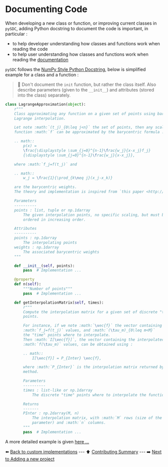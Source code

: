 # Documenting Code

When developing a new class or function, or improving current classes in `pySDC`, adding Python docstring to document the code is important, in particular :

- to help developer understanding how classes and functions work when reading the code
- to help user understanding how classes and functions work when reading the [documentation](https://parallel-in-time.org/pySDC/#api-documentation)

`pySDC` follows the [NumPy Style Python Docstring](https://numpydoc.readthedocs.io/en/latest/format.html), below is simplified example
for a class and a function :

> :bell: Don't document the `init` function, but rather the class itself. Also describe parameters (given to the `__init__`) and attributes (stored into the class) separately.

```python
class LagrangeApproximation(object):
    r"""
    Class approximating any function on a given set of points using barycentric
    Lagrange interpolation.

    Let note :math:`(t_j)_{0\leq j<n}` the set of points, then any scalar
    function :math:`f` can be approximated by the barycentric formula :

    .. math::
        p(x) =
        \frac{\displaystyle \sum_{j=0}^{n-1}\frac{w_j}{x-x_j}f_j}
        {\displaystyle \sum_{j=0}^{n-1}\frac{w_j}{x-x_j}},

    where :math:`f_j=f(t_j)` and

    .. math::
        w_j = \frac{1}{\prod_{k\neq j}(x_j-x_k)}

    are the barycentric weights.
    The theory and implementation is inspired from `this paper <http://dx.doi.org/10.1137/S0036144502417715>`_.

    Parameters
    ----------
    points : list, tuple or np.1darray
        The given interpolation points, no specific scaling, but must be
        ordered in increasing order.

    Attributes
    ----------
    points : np.1darray
        The interpolating points
    weights : np.1darray
        The associated barycentric weights
    """

    def __init__(self, points):
        pass  # Implementation ...

    @property
    def n(self):
        """Number of points"""
        pass  # Implementation ...

    def getInterpolationMatrix(self, times):
        r"""
        Compute the interpolation matrix for a given set of discrete "time"
        points.

        For instance, if we note :math:`\vec{f}` the vector containing the
        :math:`f_j=f(t_j)` values, and :math:`(\tau_m)_{0\leq m<M}`
        the "time" points where to interpolate.
        Then :math:`I[\vec{f}]`, the vector containing the interpolated
        :math:`f(\tau_m)` values, can be obtained using :

        .. math::
            I[\vec{f}] = P_{Inter} \vec{f},

        where :math:`P_{Inter}` is the interpolation matrix returned by this
        method.

        Parameters
        ----------
        times : list-like or np.1darray
            The discrete "time" points where to interpolate the function.

        Returns
        -------
        PInter : np.2darray(M, n)
            The interpolation matrix, with :math:`M` rows (size of the **times**
            parameter) and :math:`n` columns.
        """
        pass  # Implementation ...

```

A more detailed example is given [here ...](https://sphinxcontrib-napoleon.readthedocs.io/en/latest/example_numpy.html)

:arrow_left: [Back to custom implementations](./04_custom_implementations.md) ---
:arrow_up: [Contributing Summary](./../../CONTRIBUTING.md) ---
:arrow_right: [Next to Adding a new project](./06_new_project.md)
